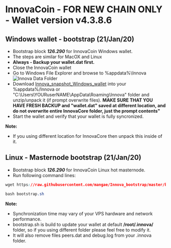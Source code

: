 # InnovaCoin - FOR NEW CHAIN ONLY - Wallet version v4.3.8.6
## Windows wallet - bootstrap (21/Jan/20)
- Bootstrap block ***126.290*** for InnovaCoin Windows wallet.
- The steps are similar for MacOX and Linux
- **Always - Backup your wallet.dat first.**
- Close the InnovaCoin wallet
- Go to Windows File Explorer and browse to %appdata%\Innova
![Innova Data Folder](https://i.imgur.com/mGj8Cmk.jpg)
- Download [Innova_snapshot_Windows_wallet](https://www.dropbox.com/s/rzesomb5m9pyvvt/innbootstrap.zip) into your %appdata%/Innova or "C:\Users\YOURuserNAME\AppData\Roaming\Innova" folder and unzip/unpack it (if prompt overwrite files). **MAKE SURE THAT YOU HAVE FRESH BACKUP and "wallet.dat" saved at different location, and do not overwrite entire InnovaCore folder, just the prompt contents"** 
- Start the wallet and verify that your wallet is fully syncronized.

**Note:**
- If you using different location for InnovaCore then unpack this inside of it.

## Linux - Masternode bootstrap (21/Jan/20)
- Bootstrap block ***126.290*** for InnovaCoin Linux hot masternode.
- Run following command lines:
```css
wget https://raw.githubusercontent.com/mangae/Innova_bootstrap/master/bootstrap.sh
```
```css
bash bootstrap.sh
```
**Note:**
- Synchronization time may vary of your VPS hardware and network performance.
- bootstrap.sh is build to update your wallet at default **/root/.innova/** folder, so if you using different folder please feel free to modify it.
- It will also remove files peers.dat and debug.log from your .innova folder.
